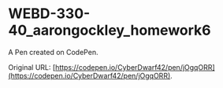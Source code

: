 # WEBD-330-40_aarongockley_homework6

A Pen created on CodePen.

Original URL: [https://codepen.io/CyberDwarf42/pen/jOgqORR](https://codepen.io/CyberDwarf42/pen/jOgqORR).

